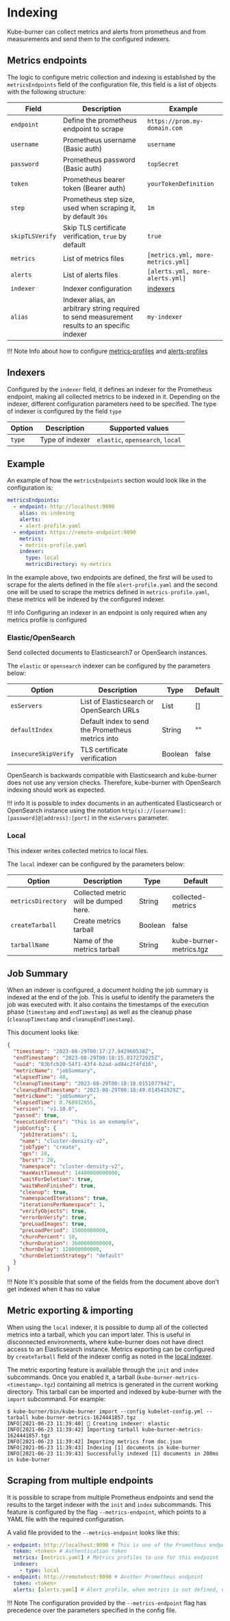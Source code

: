 # Indexing

Kube-burner can collect metrics and alerts from prometheus and from measurements and send them to the configured indexers.

## Metrics endpoints

The logic to configure metric collection and indexing is established by the `metricsEndpoints` field of the configuration file, this field is a list of objects with the following structure:

| Field     | Description     | Example   |
| --------- | --------------- | --------- |
| `endpoint` | Define the prometheus endpoint to scrape | `https://prom.my-domain.com` |
| `username` | Prometheus username (Basic auth) | `username` |
| `password` | Prometheus password (Basic auth) | `topSecret` |
| `token` | Prometheus bearer token (Bearer auth) | `yourTokenDefinition` |
| `step` | Prometheus step size, used when scraping it, by default `30s` | `1m` |
| `skipTLSVerify` | Skip TLS certificate verification, `true` by default | `true` |
| `metrics` | List of metrics files | `[metrics.yml, more-metrics.yml]` |
| `alerts` | List of alerts files | `[alerts.yml, more-alerts.yml]` |
| `indexer` | Indexer configuration | [indexers](#indexers) |
| `alias`   | Indexer alias, an arbitrary string required to send measurement results to an specific indexer  | `my-indexer` |

!!! Note
    Info about how to configure [metrics-profiles](metrics.md) and [alerts-profiles](alerting.md)

## Indexers

Configured by the `indexer` field, it defines an indexer for the Prometheus endpoint, making all collected metrics to be indexed in it.
Depending on the indexer, different configuration parameters need to be specified. The type of indexer is configured by the field `type`

| Option    | Description     | Supported values   |
| --------- | --------------- | ------- |
| `type`    | Type of indexer | `elastic`, `opensearch`, `local`|

## Example

An example of how the `metricsEndpoints` section would look like in the configuration is:

```yaml
metricsEndpoints:
  - endpoint: http://localhost:9090
    alias: os-indexing
    alerts:
    - alert-profile.yaml
  - endpoint: https://remote-endpoint:9090
    metrics:
    - metrics-profile.yaml
    indexer:
      type: local
      metricsDirectory: my-metrics
```

In the example above, two endpoints are defined, the first will be used to scrape for the alerts defined in the file `alert-profile.yaml` and the second one will be used to scrape the metrics defined in `metrics-profile.yaml`, these metrics will be indexed by the configured indexer.

!!! info
    Configuring an indexer in an endpoint is only required when any metrics profile is configured

### Elastic/OpenSearch

Send collected documents to Elasticsearch7 or OpenSearch instances.

The `elastic` or `opensearch` indexer can be configured by the parameters below:

| Option               | Description                                       | Type    | Default |
| -------------------- | ------------------------------------------------- | ------- | ------- |
| `esServers`          | List of Elasticsearch or OpenSearch URLs          | List    | []      |
| `defaultIndex`       | Default index to send the Prometheus metrics into | String  | ""      |
| `insecureSkipVerify` | TLS certificate verification                      | Boolean | false   |

OpenSearch is backwards compatible with Elasticsearch and kube-burner does not use any version checks. Therefore, kube-burner with OpenSearch indexing should work as expected.

!!! info
    It is possible to index documents in an authenticated Elasticsearch or OpenSearch instance using the notation `http(s)://[username]:[password]@[address]:[port]` in the `esServers` parameter.

### Local

This indexer writes collected metrics to local files.

The `local` indexer can be configured by the parameters below:

| Option             | Description                           | Type    | Default                 |
| ------------------ | ------------------------------------- | ------- | ----------------------- |
| `metricsDirectory` | Collected metric will be dumped here. | String  | collected-metrics       |
| `createTarball`    | Create metrics tarball                | Boolean | false                   |
| `tarballName`      | Name of the metrics tarball           | String  | kube-burner-metrics.tgz |

## Job Summary

When an indexer is configured, a document holding the job summary is indexed at the end of the job. This is useful to identify the parameters the job was executed with. It also contains the timestamps of the execution phase (`timestamp` and `endTimestamp`) as well as the cleanup phase (`cleanupTimestamp` and `cleanupEndTimestamp`).

This document looks like:

```json
{
  "timestamp": "2023-08-29T00:17:27.942960538Z",
  "endTimestamp": "2023-08-29T00:18:15.817272025Z",
  "uuid": "83bfcb20-54f1-43f4-b2ad-ad04c2f4fd16",
  "metricName": "jobSummary",
  "elapsedTime": 48,
  "cleanupTimestamp": "2023-08-29T00:18:18.015107794Z",
  "cleanupEndTimestamp": "2023-08-29T00:18:49.014541929Z",
  "metricName": "jobSummary",
  "elapsedTime": 8.768932955,
  "version": "v1.10.0",
  "passed": true,
  "executionErrors": "this is an exmample",
  "jobConfig": {                          
    "jobIterations": 1,                                                                                              
    "name": "cluster-density-v2",                                                                                    
    "jobType": "create",                                                                                             
    "qps": 20,                                                                                                       
    "burst": 20,
    "namespace": "cluster-density-v2",
    "maxWaitTimeout": 14400000000000,
    "waitForDeletion": true,
    "waitWhenFinished": true,
    "cleanup": true,
    "namespacedIterations": true,
    "iterationsPerNamespace": 1,
    "verifyObjects": true,
    "errorOnVerify": true,
    "preLoadImages": true,
    "preLoadPeriod": 15000000000,
    "churnPercent": 10,
    "churnDuration": 3600000000000,
    "churnDelay": 120000000000,
    "churnDeletionStrategy": "default"
  }
}
```

!!! Note
    It's possible that some of the fields from the document above don't get indexed when it has no value

## Metric exporting & importing

When using the `local` indexer, it is possible to dump all of the collected metrics into a tarball, which you can import later. This is useful in disconnected environments, where kube-burner does not have direct access to an Elasticsearch instance. Metrics exporting can be configured by `createTarball` field of the indexer config as noted in the [local indexer](#local).

The metric exporting feature is available through the `init` and `index` subcommands. Once you enabled it, a tarball (`kube-burner-metrics-<timestamp>.tgz`) containing all metrics is generated in the current working directory. This tarball can be imported and indexed by kube-burner with the `import` subcommand. For example:

```console
$ kube-burner/bin/kube-burner import --config kubelet-config.yml --tarball kube-burner-metrics-1624441857.tgz
INFO[2021-06-23 11:39:40] 📁 Creating indexer: elastic
INFO[2021-06-23 11:39:42] Importing tarball kube-burner-metrics-1624441857.tgz
INFO[2021-06-23 11:39:42] Importing metrics from doc.json
INFO[2021-06-23 11:39:43] Indexing [1] documents in kube-burner
INFO[2021-06-23 11:39:43] Successfully indexed [1] documents in 208ms in kube-burner
```

## Scraping from multiple endpoints

It is possible to scrape from multiple Prometheus endpoints and send the results to the target indexer with the `init` and `index` subcommands. This feature is configured by the flag `--metrics-endpoint`, which points to a YAML file with the required configuration.

A valid file provided to the `--metrics-endpoint` looks like this:

```yaml
- endpoint: http://localhost:9090 # This is one of the Prometheus endpoints
  token: <token> # Authentication token
  metrics: [metrics.yaml] # Metrics profiles to use for this endpoint
  indexer:
    - type: local
- endpoint: http://remotehost:9090 # Another Prometheus endpoint
  token: <token>
  alerts: [alerts.yaml] # Alert profile, when metrics is not defined, defining an indexer is optional
```

!!! Note
    The configuration provided by the `--metrics-endpoint` flag has precedence over the parameters specified in the config file.
